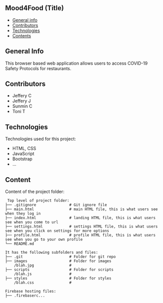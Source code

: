 ## Mood4Food (Title)

* [General info](#general-info)
* [Contributors](#contributors)
* [Technologies](#technologies)
* [Contents](#content)

## General Info
This browser based web application allows users to access COVID-19 Safety Protocols for restaurants.

## Contributors
* Jeffery C
* Jeffery J
* Sunmin C
* Toni T
	
## Technologies
Technologies used for this project:
* HTML, CSS
* JavaScript
* Bootstrap 
* ...
	
## Content
Content of the project folder:

```
 Top level of project folder: 
├── .gitignore               # Git ignore file
├── main.html                # main HTML file, this is what users see when they log in
├── index.html               # landing HTML file, this is what users see when you come to url
├── settings.html            # settings HTML file, this is what users see when you click on settings for more options
├── profile.html             # profile HTML file, this is what users see when you go to your own profile
└── README.md

It has the following subfolders and files:
├── .git                     # Folder for git repo
├── images                   # Folder for images
    /blah.jpg                # 
├── scripts                  # Folder for scripts
    /blah.js                 # 
├── styles                   # Folder for styles
    /blah.css                # 

Firebase hosting files: 
├── .firebaserc...